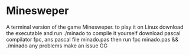 # Minesweper
A terminal version of the game Minesweper. <endl>
to play it on Linux download the executable and run ./minado <endl>
to compile it yourself download pascal compilator fpc, ans pascal file minado.pas then run fpc minado.pas && ./minado <endl>
any problems make an issue 
GG
  
